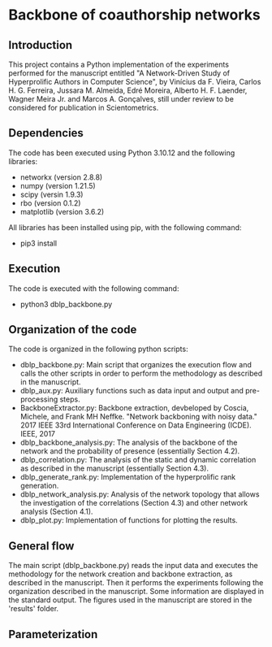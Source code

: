 # Backbone of coauthorship networks

## Introduction
This project contains a Python implementation of the experiments performed for the manuscript entitled "A Network-Driven Study of Hyperprolific Authors in Computer Science", by Vinícius da F. Vieira, Carlos H. G. Ferreira, Jussara M. Almeida, Edré Moreira, Alberto H. F. Laender, Wagner Meira Jr. and Marcos A. Gonçalves, still under review to be considered for publication in Scientometrics.

## Dependencies
The code has been executed using Python 3.10.12 and the following libraries:
- networkx (version 2.8.8)
- numpy (version 1.21.5)
- scipy (versin 1.9.3)
- rbo (version 0.1.2)
- matplotlib (version 3.6.2)

All libraries has been installed using pip, with the following command:
- pip3 install <library>

## Execution
The code is executed with the following command:
- python3 dblp_backbone.py

## Organization of the code
The code is organized in the following python scripts:
- dblp_backbone.py: Main script that organizes the execution flow and calls the other scripts in order to perform the methodology as described in the manuscript.
- dblp_aux.py: Auxiliary functions such as data input and output and pre-processing steps.
- BackboneExtractor.py: Backbone extraction, devbeloped by Coscia, Michele, and Frank MH Neffke. "Network backboning with noisy data." 2017 IEEE 33rd International Conference on Data Engineering (ICDE). IEEE, 2017
- dblp_backbone_analysis.py: The analysis of the backbone of the network and the probability of presence (essentially Section 4.2).
- dblp_correlation.py: The analysis of the static and dynamic correlation as described in the manuscript (essentially Section 4.3).
- dblp_generate_rank.py: Implementation of the hyperprolific rank generation.
- dblp_network_analysis.py: Analysis of the network topology that allows the investigation of the correlations (Section 4.3) and other network analysis (Section 4.1).
- dblp_plot.py: Implementation of functions for plotting the results.

## General flow
The main script (dblp_backbone.py) reads the input data and executes the methodology for the network creation and backbone extraction, as described in the manuscript. Then it performs the experiments following the organization described in the manuscript. Some information are displayed in the standard output. The figures used in the manuscript are stored in the 'results' folder.

## Parameterization
